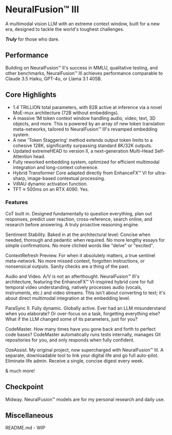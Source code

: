 # NeuralFusion™ III

A multimodal vision LLM with an extreme context window, built for a new era, designed to tackle the world's toughest challenges.

***Truly*** for those who dare.

## Performance

Building on NeuralFusion™ II's success in MMLU, qualitative testing, and other benchmarks, NeuralFusion™ III achieves performance comparable to Claude 3.5 Haiku, GPT-4o, or Llama 3.1 405B.

## Core Highlights

- 1.4 TRILLION total parameters, with 82B active at inference via a novel MoE-mux architecture (72B without embeddings).
- A massive 1M token context window handling audio, video, text, 3D objects, and more. This is powered by an array of new token translation meta-networks, tailored to NeuralFusion™ III's revamped embedding system.
- A new 'Token Staggering' method extends output token limits to a cohesive 128K, significantly surpassing standard 8K/32K outputs.
- Updated extremeHEAD to version II, a next-generation Multi-Head Self-Attention head.
- Fully reworked embedding system, optimized for efficient multimodal integration and long-context coherence.
- Hybrid Transformer Core adapted directly from EnhanceFX™ VI for ultra-sharp, image-based contextual processing.
- ViRAU dynamic activation function.
- TFT ≈ 500ms on an RTX 4090. Yes.

### Features

CoT built in. Designed fundamentally to question everything, plan out responses, predict user reaction, cross-reference, search online, and research before answering. A truly proactive reasoning engine.

Sentiment Stability. Baked in at the architectural level: Concise when needed, thorough and pedantic when required. No more lengthy essays for simple confirmations. No more clichéd words like "delve" or "excited".

ContextRefresh Preview. For when it absolutely matters, a true sentinel meta-network. No more missed context, forgotten instructions, or nonsensical outputs. Sanity checks are a thing of the past.

Audio and Video. A/V is not an afterthought. NeuralFusion™ III's architecture, featuring the EnhanceFX™ VI-inspired hybrid core for full temporal video understanding, natively processes audio (vocals, instruments, etc.) and video streams. This isn't about converting to text; it's about direct multimodal integration at the embedding level.

ParaSync II. Fully dynamic. Globally active. Ever had an LLM misunderstand when you elaborate? Or over-focus on a task, forgetting everything else? What if the LLM changed some of its parameters, just for you?

CodeMaster. How many times have you gone back and forth to perfect code bases? CodeMaster automatically runs tests internally, manages Git repositories for you, and only responds when fully confident.

OzeAssist. My original project, now supercharged with NeuralFusion™ III. A separate, downloadable tool to link your digital life and go full auto-pilot. Eliminate life admin. Receive a single, concise digest every week.

& much more!

## Checkpoint

Midway. NeuralFusion™ models are for my personal research and daily use.

## Miscellaneous

README.md - WIP
